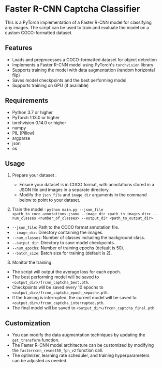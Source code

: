 # Faster R-CNN Captcha Classifier

This is a PyTorch implementation of a Faster R-CNN model for classifying any images. The script can be used to train and evaluate the model on a custom COCO-formatted dataset.

## Features
- Loads and preprocesses a COCO-formatted dataset for object detection
- Implements a Faster R-CNN model using PyTorch's `torchvision` library
- Supports training the model with data augmentation (random horizontal flip)
- Saves model checkpoints and the best performing model
- Supports training on GPU (if available)

## Requirements
- Python 3.7 or higher
- PyTorch 1.13.0 or higher
- torchvision 0.14.0 or higher
- numpy
- PIL (Pillow)
- argparse
- json
- os

## Usage

1. Prepare your dataset :
   - Ensure your dataset is in COCO format, with annotations stored in a JSON file and images in a separate directory.
   - Modify the `json_file` and `image_dir` arguments in the command below to point to your dataset.

2. Train the model :
 ``python main.py --json_file <path_to_coco_annotations.json> --image_dir <path_to_images_dir> --num_classes <number_of_classes> --output_dir <path_to_output_dir>``
- `--json_file`: Path to the COCO format annotation file.
- `--image_dir`: Directory containing the images.
- `--num_classes`: Number of classes including the background class.
- `--output_dir`: Directory to save model checkpoints.
- `--num_epochs`: Number of training epochs (default is 50).
- `--batch_size`: Batch size for training (default is 2).

3. Monitor the training:
- The script will output the average loss for each epoch.
- The best performing model will be saved to `<output_dir>/frcnn_captcha_best.pth`.
- Checkpoints will be saved every 10 epochs to `<output_dir>/frcnn_captcha_epoch_<epoch>.pth`.
- If the training is interrupted, the current model will be saved to `<output_dir>/frcnn_captcha_interrupted.pth`.
- The final model will be saved to `<output_dir>/frcnn_captcha_final.pth`.

## Customization
- You can modify the data augmentation techniques by updating the `get_transform` function.
- The Faster R-CNN model architecture can be customized by modifying the `fasterrcnn_resnet50_fpn_v2` function call.
- The optimizer, learning rate scheduler, and training hyperparameters can be adjusted as needed.
